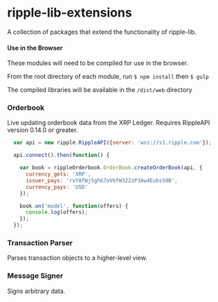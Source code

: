 ripple-lib-extensions
=====================

A collection of packages that extend the functionality of ripple-lib.

#### Use in the Browser

These modules will need to be compiled for use in the browser.

From the root directory of each module, run `$ npm install` then `$ gulp`

The compiled libraries will be available in the `/dist/web` directory

### Orderbook

Live updating orderbook data from the XRP Ledger.  Requires RippleAPI version 0.14.0 or greater.

```javascript
  var api = new ripple.RippleAPI({server: 'wss://s1.ripple.com'});

  api.connect().then(function() {

    var book = rippleOrderbook.OrderBook.createOrderBook(api, {
      currency_gets: 'XRP',
      issuer_pays: 'rvYAfWj5gh67oV6fW32ZzP3Aw4Eubs59B',
      currency_pays: 'USD'
    });

    book.on('model', function(offers) {
      console.log(offers);
    });
  });
```

### Transaction Parser

Parses transaction objects to a higher-level view.

### Message Signer

Signs arbitrary data.

